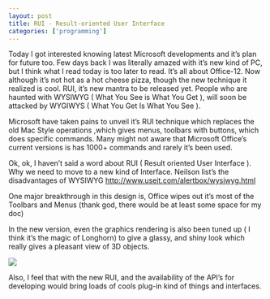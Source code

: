 ```yaml
---
layout: post
title: RUI - Result-oriented User Interface
categories: ['programming']
---
```

Today I got interested knowing latest Microsoft developments and it’s plan for future too. Few days back I was literally amazed with it’s new kind of PC, but I think what I read today is too later to read. It’s all about Office-12. Now although it’s not hot as a hot cheese pizza, though the new technique it realized is cool. RUI, it’s new mantra to be released yet. People who are haunted with WYSIWYG ( What You See is What You Get ), will soon be attacked by WYGIWYS ( What You Get Is What You See ).

Microsoft have taken pains to unveil it’s RUI technique which replaces the old Mac Style operations ,which gives menus, toolbars with buttons, which does specific commands. Many might not aware that Microsoft Office’s current versions is has 1000+ commands and rarely it’s been used.

Ok, ok, I haven’t said a word about RUI ( Result oriented User Interface ). Why we need to move to a new kind of Interface. Neilson list’s the disadvantages of WYSIWYG
<a href="http://www.useit.com/alertbox/wysiwyg.html">http://www.useit.com/alertbox/wysiwyg.html</a>

One major breakthrough in this design is, Office wipes out it’s most of the Toolbars and Menus (thank god, there would be at least some space for my doc)

In the new version, even the graphics rendering is also been tuned up ( I think it’s the magic of Longhorn) to give a glassy, and shiny look which really gives a pleasant view of 3D objects.

<a href="http://photos1.blogger.com/blogger/3397/544/1600/image001.0.jpg"><img src="http://photos1.blogger.com/blogger/3397/544/400/image001.jpg" border="0" /></a>

<a href="http://blogs.msdn.com/jensenh/default.aspx"></a>
Also, I feel that with the new RUI, and the availability of the API’s for developing would bring loads of cools plug-in kind of things and interfaces.
